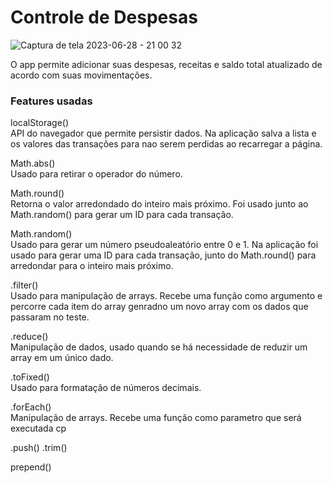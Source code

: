 # Controle de Despesas

![Captura de tela 2023-06-28 - 21 00 32](https://github.com/vhasckel/controle-de-despesas/assets/85519759/92c7729a-e22b-46e3-94dc-2d8b80f7f754)


O app permite adicionar suas despesas, receitas e saldo total atualizado de acordo com suas movimentações.<br>

### Features usadas

localStorage()<br>
API do navegador que permite persistir dados. Na aplicação salva a lista e os valores das transações para nao serem perdidas ao recarregar a página.
<br>

Math.abs()<br>
Usado para retirar o operador do número.

Math.round()<br>
Retorna o valor arredondado do inteiro mais próximo. Foi usado junto ao Math.random() para gerar um ID para cada transação.

Math.random()<br>
Usado para gerar um número pseudoaleatório entre 0 e 1. Na aplicação foi usado para gerar uma ID para cada transação, junto do Math.round() para arredondar para o inteiro mais próximo.

.filter()<br>
Usado para manipulação de arrays. Recebe uma função como argumento e percorre cada item do array genradno um novo array com os dados que passaram no teste.

.reduce()<br>
Manipulação de dados, usado quando se há necessidade de reduzir um array em um único dado.
 
.toFixed()<br>
Usado para formatação de números decimais.

.forEach()<br>
Manipulação de arrays. Recebe uma função como parametro que será executada cp


.push()
.trim()


prepend()
